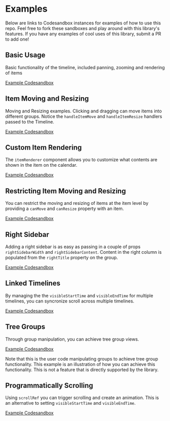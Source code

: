 # Examples

Below are links to Codesandbox instances for examples of how to use this repo. Feel free to fork these sandboxes and play around with this library's features. If you have any examples of cool uses of this library, submit a PR to add one!

## Basic Usage

Basic functionality of the timeline, included panning, zooming and rendering of items

[Example Codesandbox](https://codesandbox.io/s/zr5r289rm4)

## Item Moving and Resizing

Moving and Resizing examples. Clicking and dragging can move items into different groups. Notice the `handleItemMove` and `handleItemResize` handlers passed to the Timeline.

[Example Codesandbox](https://codesandbox.io/s/6vo2jkov23)

## Custom Item Rendering

The `itemRenderer` component allows you to customize what contents are shown in the item on the calendar.

[Example Codesandbox](https://codesandbox.io/s/1p8m477w7)

<!-- ## Custom Item Rendering using `timelineContext` - position sub items

Using `itemRenderer` and `timelineContext` [docs](https://github.com/namespace-ee/react-calendar-timeline#itemrenderer), you can position elements within the context of the calendar within an item.

[Example Codesandbox](https://codesandbox.io/s/6y15696o23) -->

<!-- ## Custom Item Rendering using `timelineContext` - conditionally render components

Using `itemRenderer` [docs] you can render different components based on the `timelineContext` zoom (`visibleTimeStart` and `visibleTimeEnd`). Zoom in and out to see item render with slightly different elements.

[Example Codesandbox](https://codesandbox.io/s/r74qoxw94p) -->

## Restricting Item Moving and Resizing

You can restrict the moving and resizing of items at the item level by providing a `canMove` and `canResize` property with an item.

[Example Codesandbox](https://codesandbox.io/s/o4vv33913y)

## Right Sidebar

Adding a right sidebar is as easy as passing in a couple of props `rightSidebarWidth` and `rightSidebarContent`. Content in the right column is populated from the `rightTitle` property on the group.

[Example Codesandbox](https://codesandbox.io/s/5v6j37non4)

## Linked Timelines

By managing the the `visibleStartTime` and `visibleEndTime` for multiple timelines, you can syncronize scroll across multiple timelines.

[Example Codesandbox](https://codesandbox.io/s/323vvq4j06)

## Tree Groups

Through group manipulation, you can achieve tree group views.

[Example Codesandbox](https://codesandbox.io/s/k9qyx9zp2o)

Note that this is the user code manipulating groups to achieve tree group functionality. This example is an illustration of how you can achieve this functionality. This is not a feature that is directly supported by the library.

## Programmatically Scrolling

Using `scrollRef` you can trigger scrolling and create an animation. This is an alternative to setting `visibleStartTime` and `visibleEndTime`.

[Example Codesandbox](https://codesandbox.io/s/mm29lv9kvj)
